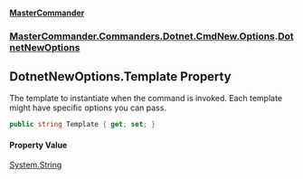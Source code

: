#### [MasterCommander](MasterCommander.md 'MasterCommander')
### [MasterCommander.Commanders.Dotnet.CmdNew.Options](MasterCommander.md#MasterCommander.Commanders.Dotnet.CmdNew.Options 'MasterCommander.Commanders.Dotnet.CmdNew.Options').[DotnetNewOptions](DotnetNewOptions.md 'MasterCommander.Commanders.Dotnet.CmdNew.Options.DotnetNewOptions')

## DotnetNewOptions.Template Property

The template to instantiate when the command is invoked. Each template might have specific options you can pass.

```csharp
public string Template { get; set; }
```

#### Property Value
[System.String](https://docs.microsoft.com/en-us/dotnet/api/System.String 'System.String')